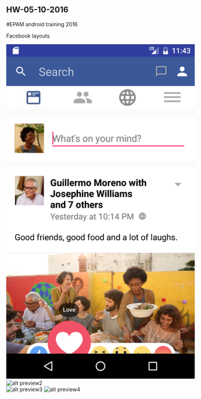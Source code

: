 ## HW-05-10-2016
#EPAM android training 2016

Facebook layouts

![alt preview1](./preview/pr1.png)
![alt preview2](https://github.com/AlexTheKing/HW-05-10-2016/blob/master/preview/Screenshot_1475847109.png?raw=true)  
![alt preview3](https://github.com/AlexTheKing/HW-05-10-2016/blob/master/preview/Screenshot_1475847709.png?raw=true)
![alt preview4](https://github.com/AlexTheKing/HW-05-10-2016/blob/master/preview/Screenshot_1475847771.png?raw=true)

